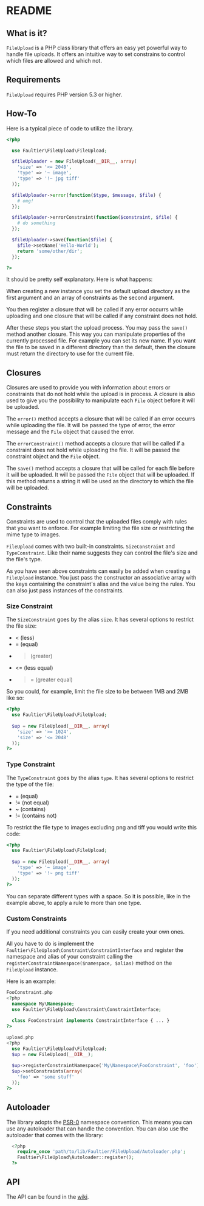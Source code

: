 # README

## What is it?

`FileUpload` is a PHP class library that offers an easy yet powerful way to handle file uploads.
It offers an intuitive way to set constrains to control which files are allowed and which not.

## Requirements

`FileUpload` requires PHP version 5.3 or higher.

## How-To

Here is a typical piece of code to utilize the library.

```php
<?php

  use Faultier\FileUpload\FileUpload;

  $fileUploader = new FileUpload(__DIR__, array(
    'size' => '<= 2048',
    'type' => '~ image',
    'type' => '!~ jpg tiff'
  ));

  $fileUploader->error(function($type, $message, $file) {
    # omg!
  });

  $fileUploader->errorConstraint(function($constraint, $file) {
    # do something
  });

  $fileUploader->save(function($file) {
    $file->setName('Hello-World');
    return 'some/other/dir';
  });

?>
```
    
It should be pretty self explanatory. Here is what happens:
    
When creating a new instance you set the default upload directory as the first argument and an array of constraints as the second argument.

You then register a closure that will be called if any error occurrs while uploading and one closure that will be called if any constraint does not hold.

After these steps you start the upload process. You may pass the `save()` method another closure. This way you can manipulate properties of the currently processed file. For example you can set its new name.
If you want the file to be saved in a different directory than the default, then the closure must return the directory to use for the current file.

## Closures

Closures are used to provide you with information about errors or constraints that do not hold while the upload is in process. A closure is also used to give you the possibility to manipulate each `File` object before it will be uploaded.

The `error()` method accepts a closure that will be called if an error occurrs while uploading the file. It will be passed the type of error, the error message and the `File` object that caused the error.

The `errorConstraint()` method accepts a closure that will be called if a constraint does not hold while uploading the file. It will be passed the constraint object and the `File` object.

The `save()` method accepts a closure that will be called for each file before it will be uploaded. It will be passed the `File` object that will be uploaded.
If this method returns a string it will be used as the directory to which the file will be uploaded.

## Constraints

Constraints are used to control that the uploaded files comply with rules that you want to enforce. For example limiting the file size or restricting the mime type to images.

`FileUpload` comes with two built-in constraints. `SizeConstraint` and `TypeConstraint`.
Like their name suggests they can control the file's size and the file's type.

As you have seen above constraints can easily be added when creating a `FileUpload` instance.
You just pass the constructor an associative array with the keys containing the constraint's alias and the value being the rules. You can also just pass instances of the constraints.

### Size Constraint

The `SizeConstraint` goes by the alias `size`. It has several options to restrict the file size:

* < (less)
* = (equal)
* > (greater)
* <= (less equal)
* >= (greater equal)

So you could, for example, limit the file size to be between 1MB and 2MB like so:

```php
<?php
  use Faultier\FileUpload\FileUpload;
  
  $up = new FileUpload(__DIR__, array(
    'size' => '>= 1024',
    'size' => '<= 2048'
  ));
?>
```

### Type Constraint

The `TypeConstraint` goes by the alias `type`. It has several options to restrict the type of the file:
		
* = (equal)
* != (not equal)
* ~ (contains)
* != (contains not)

To restrict the file type to images excluding png and tiff you would write this code:

```php
<?php
  use Faultier\FileUpload\FileUpload;
  
  $up = new FileUpload(__DIR__, array(
    'type' => '~ image',
    'type' => '!~ png tiff'
  ));
?>
```
You can separate different types with a space. So it is possible, like in the example above, to apply a rule to more than one type.

### Custom Constraints

If you need additional constraints you can easily create your own ones.

All you have to do is implement the `Faultier\FileUpload\Constraint\ConstraintInterface` and register the namespace and alias of your constraint calling the `registerConstraintNamespace($namespace, $alias)` method on the `FileUpload` instance.

Here is an example:

```php
FooConstraint.php
<?php
  namespace My\Namespace;
  use Faultier\FileUpload\Constraint\ConstraintInterface;
  
  class FooConstraint implements ConstraintInterface { ... }
?>
```

```php
upload.php
<?php
  use Faultier\FileUpload\FileUpload;
  $up = new FileUpload(__DIR__);
  
  $up->registerConstraintNamespace('My\Namespace\FooConstraint', 'foo');
  $up->setConstraints(array(
    'foo' => 'some stuff'
  ));
?>
```

## Autoloader

The library adopts the [PSR-0][2] namespace convention.
This means you can use any autoloader that can handle the convention.
You can also use the autoloader that comes with the library:

```php
  <?php
    require_once 'path/to/lib/Faultier/FileUpload/Autoloader.php';
    Faultier\FileUpload\Autoloader::register();
  ?>
```

## API

The API can be found in the [wiki][3].

[1]: https://gist.github.com/1258900
[2]: https://gist.github.com/1234504
[3]: https://github.com/ge-org/php-file-upload/wiki